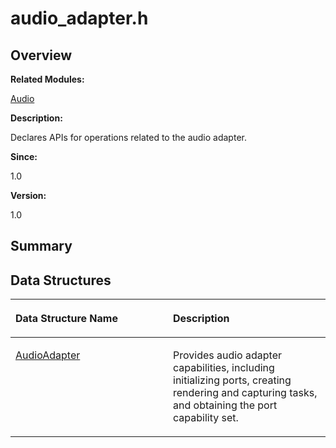 # audio\_adapter.h<a name="ZH-CN_TOPIC_0000001054598121"></a>

## **Overview**<a name="section1148687064093524"></a>

**Related Modules:**

[Audio](Audio.md)

**Description:**

Declares APIs for operations related to the audio adapter. 

**Since:**

1.0

**Version:**

1.0

## **Summary**<a name="section597781895093524"></a>

## Data Structures<a name="nested-classes"></a>

<a name="table169728015093524"></a>
<table><thead align="left"><tr id="row667013888093524"><th class="cellrowborder" valign="top" width="50%" id="mcps1.1.3.1.1"><p id="p1469976797093524"><a name="p1469976797093524"></a><a name="p1469976797093524"></a>Data Structure Name</p>
</th>
<th class="cellrowborder" valign="top" width="50%" id="mcps1.1.3.1.2"><p id="p1180029433093524"><a name="p1180029433093524"></a><a name="p1180029433093524"></a>Description</p>
</th>
</tr>
</thead>
<tbody><tr id="row1283359932093524"><td class="cellrowborder" valign="top" width="50%" headers="mcps1.1.3.1.1 "><p id="p341733829093524"><a name="p341733829093524"></a><a name="p341733829093524"></a><a href="AudioAdapter.md">AudioAdapter</a></p>
</td>
<td class="cellrowborder" valign="top" width="50%" headers="mcps1.1.3.1.2 "><p id="p85723715093524"><a name="p85723715093524"></a><a name="p85723715093524"></a>Provides audio adapter capabilities, including initializing ports, creating rendering and capturing tasks, and obtaining the port capability set. </p>
</td>
</tr>
</tbody>
</table>

